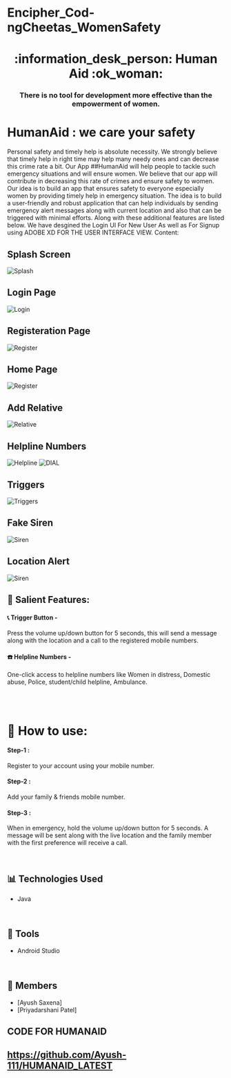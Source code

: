 # Encipher_Cod-ngCheetas_WomenSafety

<h1 align ="center"> :information_desk_person: Human Aid :ok_woman: </h1>
<h3 align ="center"> There is no tool for development more effective than the empowerment of women.</h3>


# HumanAid : we care your safety
Personal safety and timely help is absolute necessity. We strongly believe that timely help in right
time may help many needy ones and can decrease this crime rate a bit.
Our App ##HumanAid will help people to tackle such emergency situations and will ensure women. We believe that our app will contribute in decreasing this rate of crimes and
ensure safety to women.
Our idea is to build an app that ensures safety to everyone especially women by
providing timely help in emergency situation. The idea is to build a user-friendly and robust
application that can help individuals by sending emergency alert messages along with current
location and also that can be triggered with minimal efforts. Along with these additional features
are listed below.
We have desgined the Login UI For New User As well as For Signup using ADOBE XD FOR THE USER INTERFACE VIEW.
Content:
## Splash Screen 
![Splash](FirstPage.png)
## Login Page 
![Login](APPLOGINPortal.jpeg)
## Registeration Page
![Register](RegistrationPage.png)
## Home Page
![Register](home.png)
## Add Relative
![Relative](relative.jpeg)
## Helpline Numbers
![Helpline](help.jpeg)
![DIAL](dial.jpeg)
## Triggers
![Triggers](trigg.jpeg)
## Fake Siren
![Siren](siren.jpeg)
## Location Alert
![Siren](location.jpeg)
</br>

## :iphone: Salient Features:

#### :telephone_receiver: Trigger Button -
Press the volume up/down button for 5 seconds, this will send a message along with the location and a call to the registered mobile numbers.

#### :telephone: Helpline Numbers - 
One-click access to helpline numbers like Women in distress, Domestic abuse, Police, student/child helpline, Ambulance.

</br>


</br>

# :calling: How to use:
#### Step-1 :
Register to your account using your mobile number.
#### Step-2 :
Add your family & friends mobile number.
#### Step-3 :
When in emergency, hold the volume up/down button for 5 seconds.
A message will be sent along with the live location and the family member with the first preference will receive a call.

</br>

## 📊 Technologies Used
- Java

</br>

## 💯 Tools
- Android Studio

</br>

## :star2: Members
- [Ayush Saxena]
- [Priyadarshani Patel]

## CODE FOR HUMANAID
## https://github.com/Ayush-111/HUMANAID_LATEST






